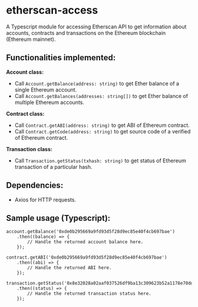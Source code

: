 # etherscan-access
A Typescript module for accessing Etherscan API to get information about accounts, contracts and transactions on the Ethereum blockchain (Ethereum mainnet).

Functionalities implemented: 
- 
**Account class:** 
- Call ```Account.getBalance(address: string)``` to get Ether balance of a single Ethereum account.
- Call ```Account.getBalances(addresses: string[])``` to get Ether balance of multiple Ethereum accounts.

**Contract class:** 
- Call ```Contract.getABI(address: string)``` to get ABI of Ethereum contract.
- Call ```Contract.getCode(address: string)``` to get source code of a verified of Ethereum contract.

**Transaction class:** 
- Call ```Transaction.getStatus(txhash: string)``` to get status of Ethereum transaction of a particular hash.

Dependencies: 
-
- Axios for HTTP requests. 

Sample usage (Typescript): 
-
``` 
account.getBalance('0xde0b295669a9fd93d5f28d9ec85e40f4cb697bae')
    .then((balance) => {
        // Handle the returned account balance here. 
    });

contract.getABI('0xde0b295669a9fd93d5f28d9ec85e40f4cb697bae')
    .then((abi) => { 
        // Handle the returned ABI here. 
    });
    
transaction.getStatus('0x8e32028a02aaf037526df9ba13c309623b52a1178e70dd30479c983d6e164c98')
    .then((status) => { 
        // Handle the returned transaction status here. 
    });

```
